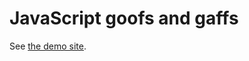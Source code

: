 # JavaScript goofs and gaffs

See [the demo site](https://springload.github.io/javascript-goofs-and-gaffs/).
